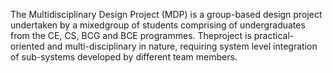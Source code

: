 The Multidisciplinary Design Project (MDP) is a group-based design project undertaken by a mixedgroup of students comprising of undergraduates from the CE, CS, BCG and BCE programmes. Theproject is practical-oriented and multi-disciplinary in nature, requiring system level integration of sub-systems developed by different team members.
